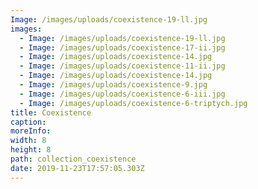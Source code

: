 ```yaml
---
Image: /images/uploads/coexistence-19-ll.jpg
images:
  - Image: /images/uploads/coexistence-19-ll.jpg
  - Image: /images/uploads/coexistence-17-ii.jpg
  - Image: /images/uploads/coexistence-14.jpg
  - Image: /images/uploads/coexistence-11-ii.jpg
  - Image: /images/uploads/coexistence-14.jpg
  - Image: /images/uploads/coexistence-9.jpg
  - Image: /images/uploads/coexistence-6-iii.jpg
  - Image: /images/uploads/coexistence-6-triptych.jpg
title: Coexistence
caption:
moreInfo:
width: 8
height: 8
path: collection_coexistence
date: 2019-11-23T17:57:05.303Z
---
```

